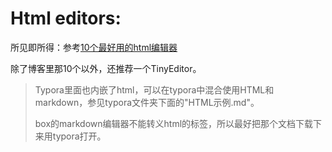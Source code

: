 # Html editors:

所见即所得：参考[10个最好用的html编辑器](https://my.oschina.net/u/269555/blog/127510) 

除了博客里那10个以外，还推荐一个TinyEditor。

>Typora里面也内嵌了html，可以在typora中混合使用HTML和markdown，参见typora文件夹下面的"HTML示例.md"。
>
>	box的markdown编辑器不能转义html的标签，所以最好把那个文档下载下来用typora打开。


